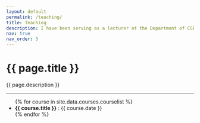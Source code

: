 ```yaml
---
layout: default
permalink: /teaching/
title: Teaching
description: I have been serving as a lecturer at the Department of CSE, United International University since March 2021. Over the last couple years, I have taught an array of courses. This page contains a list of selected courses.
nav: true
nav_order: 5
---
```

<h1 class="post-title">{{ page.title }}</h1>
<p class="post-description">{{ page.description }}<br>
<hr>
<ul>
{% for course in site.data.courses.courselist %}
    <li>
        <b>{{ course.title }}</b> : {{ course.date }} 
    </li>
{% endfor %}
</ul>

